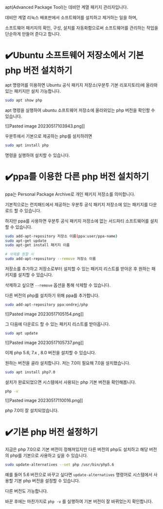 
apt(Advanced Package Tool)는 데비안 계열 패키지 관리자입니다.

데비안 계열 리눅스 배포판에서 소프트웨어를 설치하고 제거하는 일을 하며,

소프트웨어 패키지의 확인, 구성, 설치를 자동화함으로써 소프트웨어를 관리하는 작업을 단순하게 만들어 준다고 합니다.

# ✔️Ubuntu 소프트웨어 저장소에서 기본 php 버전 설치하기

apt 명령어를 이용하면 Ubuntu 공식 패키지 저장소(우분투 기본 리포지토리)에 올라와 있는 패키지만 설치 가능합니다.

```bash
sudo apt show php
```

apt 명령을 실행하여 ubuntu 소프트웨어 저장소에 올라와있는 php 버전을 확인할 수 있습니다.

![[Pasted image 20230517103943.png]]

우분투에서 기본으로 제공하는 php를 설치하려면

```bash
sudo apt install php
```

명령을 실행하여 설치할 수 있습니다.

# ✔️ppa를 이용한 다른 php 버전 설치하기

ppa는 Personal Package Archive로 개인 패키지 저장소를 의미합니다.

기본적으로는 런치패드에서 제공하는 우분투 공식 패키지 저장소에 있는 패키지를 다운로드 할 수 있습니다.

하지만 ppa를 사용하면 우분투 공식 패키지 저장소에 없는 서드파티 소프트웨어를 설치할 수 있습니다.

```bash
sudo add-apt-repository 저장소 이름(ppa:user/ppa-name)
sudo apt-get update
sudo apt-get install 패키지 이름
 
# 삭제를 원할 시 
sudo add-apt-repository --remove 저장소 이름
```

저장소를 추가하고 저장소로부터 설치할 수 있는 패키지 리스트를 받아온 후 원하는 패키지를 설치할 수 있습니다.

삭제하고 싶으면 `--remove` 옵션을 통해 삭제할 수 있습니다.

다른 버전의 php를 설치하기 위해 ppa를 추가합니다.

```bash
sudo add-apt-repository ppa:ondrej/php
```

![[Pasted image 20230517105154.png]]

그 다음에 다운로드 할 수 있는 패키지 리스트를 받아옵니다.

```bash
sudo apt update
```

![[Pasted image 20230517105737.png]]

이제 php 5.6, 7.x , 8.0 버전을 설치할 수 있습니다.

원하는 버전을 골라 설치합니다. 저는 7.0이 필요해 7.0을 설치했습니다.

```bash
sudo apt install php7.0
```

설치가 완료되었으면 시스템에서 사용되는 php 기본 버전을 확인해봅니다.

```bash
php -v
```

![[Pasted image 20230517110016.png]]

php 7.0이 잘 설치되었습니다.

# ✔️기본 php 버전 설정하기

지금은 php 7.0으로 기본 버전이 정해져있지만 다른 버전의 php도 설치하고 해당 버전의 php를 기본으로 사용하고 싶을 수 있습니다.

```bash
sudo update-alternatives --set php /usr/bin/php5.6
```

예를 들어 5.6 버전으로 바꾸고 싶다면 `update-alternatives` 명령어로 시스템에서 사용할 기본 php 버전을 설정할 수 있습니다.

다른 버전도 가능합니다.

바꾼 후에는 마찬가지로 `php -v` 를 실행하여 기본 버전이 잘 바뀌었는지 확인합니다.